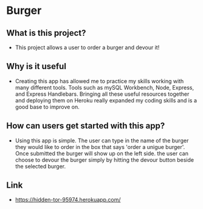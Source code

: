 # Burger

## What is this project?
* This project allows a user to order a burger and devour it! 

## Why is it useful
*  Creating this app has allowed me to practice my skills working with many different tools. Tools such as mySQL Workbench, Node, Express, and Express Handlebars. Bringing all these useful resources together and deploying them on Heroku really expanded my coding skills and is a good base to improve on.

## How can users get started with this app?
* Using this app is simple. The user can type in the name of the burger they would like to order in the box that says 'order a unigue burger'. Once submitted the burger will show up on the left side. the user can choose to devour the burger simply by hitting the devour button beside the selected burger.

## Link
* https://hidden-tor-95974.herokuapp.com/